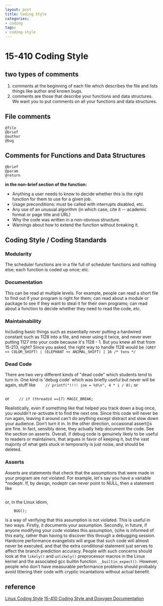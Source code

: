 ```yaml
---
layout: post
title: Coding Style
categories: 
- coding
tags:
- coding-style
---
```


<!--# Linux Coding Style-->


# 15-410 Coding Style

## two types of comments

1. comments at the beginning of each file which describes the file and lists things like author and known bugs.
2. comments are those that describe your functions and data structures. We want you to put comments on all your functions and data structures.

## File comments

```
@file
@brief
@author
@bug
```

## Comments for Functions and Data Structures

```
@brief
@param
@return
```

**in the non-brief section of the function:**

- Anything a user needs to know to decide whether this is the right function for them to use for a given job.
- Usage preconditions: must be called with interrupts disabled, etc.
- Any use of an unusual algorithm (in which case, cite it -- academic format or page title and URL)
- Why the code was written in a non-obvious structure.
- Warnings about how to extend the function without breaking it.


## Coding Style / Coding Standards

### Modularity

The scheduler functions are in a file full of scheduler functions and nothing else; each function is coded up once; etc.

### Documentation

This can be read at multiple levels. For example, people can read a short file to find out if your program is right for them; can read about a module or package to see if they want to steal it for their own programs; can read about a function to decide whether they need to read the code, etc.

### Maintainability

Including basic things such as essentially never putting a hardwired constant such as 1128 into a file, and never using it twice, and never ever putting 1127 into your code because it's 1128 - 1. But you knew all that from 15-213, right? Since you asked, the right way to handle 1128 would be 
```(GREY << COLOR_SHIFT) | (ELEPHANT << ANIMAL_SHIFT) | 16 /* tons */ ```

### Dead Code

There are two very different kinds of "dead code" which students tend to turn in. One kind is 'debug code' which was briefly useful but never will be again, stuff like 
```     // printf("!!!! joe = %d\n", 4 * i / 0); ```
or
```        int threadstatus = THR_RUNNING; // THR_RUNNING|128 
```
or
```     // if (threadid ==17) MAGIC_BREAK; ```

Realistically, even if something like that helped you track down a bug once, you wouldn't re-activate it to find the next one. Since this code will never be run again, leaving it around can't do anything except distract and slow down your audience. Don't turn it in. 
In the other direction, occasional assert()s are fine. In fact, sensibly done, they actually help document the code. See the section on asserts. 
Overall, if debug code is genuinely likely to be useful to readers or maintainers, that argues in favor of keeping it, but the vast majority of what gets stuck in temporarily is just noise, and should be deleted. 

### Asserts

Asserts are statements that check that the assumptions that were made in your program are not violated. For example, let's say you have a variable *nodeptr. If, by design, nodeptr can never point to NULL, then a statement like 
```ASSERT (nodeptr);
```
or, in the Linux idiom, 
```if (!nodeptr)
    BUG();
```

is a way of verifying that this assumption is not violated. This is useful in two ways. Firstly, it documents your assumption. Secondly, in future, if anyone modifying your code violates this assumption, (s)he is informed of this early, rather than having to discover this through a debugging session. Hardcore performance evangelists will argue that such code will almost never be executed, and that the extra conditional statement just serves to affect the branch prediction accuracy. People with such concerns should look at the ```likely()``` and ```unlikely()``` preprocessor macros in the Linux kernel and the associated gcc builtin function ```__builtin_expect()```. However, people who don't have measurable performance problems should probably avoid littering their code with cryptic incantations without actual benefit.




## reference 
[Linux Coding Style]()
[15-410 Coding Style and Doxygen Documentation](https://www.cs.cmu.edu/~410/doc/doxygen.html)

